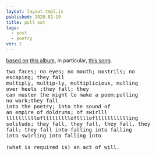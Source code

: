 ```yaml
---
layout: layout.tmpl.js
published: 2020-02-19
title: pull out
tags:
  - post
  - poetry
ver: 2
---
```


[based on](/public/endless-winter.png) [this album](https://www.youtube.com/watch?v=JHc407diipc&list=OLAK5uy_kk8FqYa42ki53eLjkM9J5lUDzf6XXLtUM&index=1), in particular, [this song](https://www.youtube.com/watch?v=qaLY7B4YH_Q&list=OLAK5uy_kk8FqYa42ki53eLjkM9J5lUDzf6XXLtUM&index=4).

<pre>
two faces; no eyes; no mouth; nostrils; no
escaping; they fall
multiply, multip-ly, multiplicious, mulling
over heels ;they fall; they
can muster the might to make a poem;pulling
no work;they fall
into the poetry; into the sound of
an empire of doldrums; of swirlll
lllllllllloflllllllllofllllofllllllllllling
solitude; they fall, they fall, they fall, they
fall; they fall into falling into falling
into swirling into falling into

(what is required is) an act of will.
</pre>
